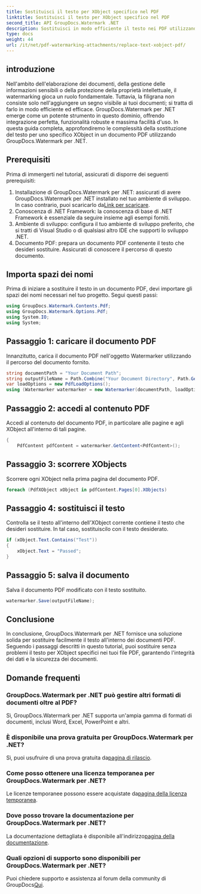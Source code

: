 ```yaml
---
title: Sostituisci il testo per XObject specifico nel PDF
linktitle: Sostituisci il testo per XObject specifico nel PDF
second_title: API GroupDocs.Watermark .NET
description: Sostituisci in modo efficiente il testo nei PDF utilizzando GroupDocs.Watermark per .NET. Integra perfettamente la filigrana nelle tue applicazioni .NET.
type: docs
weight: 44
url: /it/net/pdf-watermarking-attachments/replace-text-xobject-pdf/
---
```

## introduzione
Nell'ambito dell'elaborazione dei documenti, della gestione delle informazioni sensibili o della protezione della proprietà intellettuale, il watermarking gioca un ruolo fondamentale. Tuttavia, la filigrana non consiste solo nell'aggiungere un segno visibile ai tuoi documenti; si tratta di farlo in modo efficiente ed efficace. GroupDocs.Watermark per .NET emerge come un potente strumento in questo dominio, offrendo integrazione perfetta, funzionalità robuste e massima facilità d'uso. In questa guida completa, approfondiremo le complessità della sostituzione del testo per uno specifico XObject in un documento PDF utilizzando GroupDocs.Watermark per .NET.
## Prerequisiti
Prima di immergerti nel tutorial, assicurati di disporre dei seguenti prerequisiti:
1.  Installazione di GroupDocs.Watermark per .NET: assicurati di avere GroupDocs.Watermark per .NET installato nel tuo ambiente di sviluppo. In caso contrario, puoi scaricarlo da[Link per scaricare](https://releases.groupdocs.com/Watermark/net/).
2. Conoscenza di .NET Framework: la conoscenza di base di .NET Framework è essenziale da seguire insieme agli esempi forniti.
3. Ambiente di sviluppo: configura il tuo ambiente di sviluppo preferito, che si tratti di Visual Studio o di qualsiasi altro IDE che supporti lo sviluppo .NET.
4. Documento PDF: prepara un documento PDF contenente il testo che desideri sostituire. Assicurati di conoscere il percorso di questo documento.

## Importa spazi dei nomi
Prima di iniziare a sostituire il testo in un documento PDF, devi importare gli spazi dei nomi necessari nel tuo progetto. Segui questi passi:

```csharp
using GroupDocs.Watermark.Contents.Pdf;
using GroupDocs.Watermark.Options.Pdf;
using System.IO;
using System;
```
## Passaggio 1: caricare il documento PDF
Innanzitutto, carica il documento PDF nell'oggetto Watermarker utilizzando il percorso del documento fornito.
```csharp
string documentPath = "Your Document Path";
string outputFileName = Path.Combine("Your Document Directory", Path.GetFileName(documentPath));
var loadOptions = new PdfLoadOptions();
using (Watermarker watermarker = new Watermarker(documentPath, loadOptions))
```
## Passaggio 2: accedi al contenuto PDF
Accedi al contenuto del documento PDF, in particolare alle pagine e agli XObject all'interno di tali pagine.
```csharp
{
    PdfContent pdfContent = watermarker.GetContent<PdfContent>();
```
## Passaggio 3: scorrere XObjects
Scorrere ogni XObject nella prima pagina del documento PDF.
```csharp
foreach (PdfXObject xObject in pdfContent.Pages[0].XObjects)
```
## Passaggio 4: sostituisci il testo
Controlla se il testo all'interno dell'XObject corrente contiene il testo che desideri sostituire. In tal caso, sostituiscilo con il testo desiderato.
```csharp
if (xObject.Text.Contains("Test"))
{
    xObject.Text = "Passed";
}
```
## Passaggio 5: salva il documento
Salva il documento PDF modificato con il testo sostituito.
```csharp
watermarker.Save(outputFileName);
```

## Conclusione
In conclusione, GroupDocs.Watermark per .NET fornisce una soluzione solida per sostituire facilmente il testo all'interno dei documenti PDF. Seguendo i passaggi descritti in questo tutorial, puoi sostituire senza problemi il testo per XObject specifici nei tuoi file PDF, garantendo l'integrità dei dati e la sicurezza dei documenti.
## Domande frequenti
### GroupDocs.Watermark per .NET può gestire altri formati di documenti oltre al PDF?
Sì, GroupDocs.Watermark per .NET supporta un'ampia gamma di formati di documenti, inclusi Word, Excel, PowerPoint e altri.
### È disponibile una prova gratuita per GroupDocs.Watermark per .NET?
 Sì, puoi usufruire di una prova gratuita da[pagina di rilascio](https://releases.groupdocs.com/).
### Come posso ottenere una licenza temporanea per GroupDocs.Watermark per .NET?
 Le licenze temporanee possono essere acquistate da[pagina della licenza temporanea](https://purchase.groupdocs.com/temporary-license/).
### Dove posso trovare la documentazione per GroupDocs.Watermark per .NET?
 La documentazione dettagliata è disponibile all'indirizzo[pagina della documentazione](https://reference.groupdocs.com/Watermark/net/).
### Quali opzioni di supporto sono disponibili per GroupDocs.Watermark per .NET?
 Puoi chiedere supporto e assistenza al forum della community di GroupDocs[Qui](https://forum.groupdocs.com/c/watermark/19).